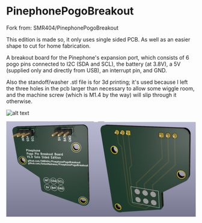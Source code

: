 # PinephonePogoBreakout

Fork from: SMR404/PinephonePogoBreakout

This edition is made so, it only uses single sided PCB. As well as an easier shape to cut for home fabrication.

A breakout board for the Pinephone's expansion port, which consists of 6 pogo pins connected to I2C (SDA and SCL), the battery (at 3.8V), a 5V (supplied only and directly from USB), an interrupt pin, and GND.

Also the standoff/washer .stl file is for 3d printing; it's used because I left the three holes in the pcb larger than necessary to allow some wiggle room, and the machine screw (which is M1.4 by the way) will slip through it otherwise.



![alt text](https://github.com/AntonMadness/PinephonePogoBreakout/blob/master/comparisonPic.jpg "Comparison with and without breakout board attached")

![alt text](https://github.com/AntonMadness/PinephonePogoBreakout/blob/master/boardScreencap.PNG "KiCad screenshot")

